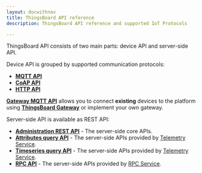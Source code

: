 ```yaml
---
layout: docwithnav
title: ThingsBoard API reference
description: ThingsBoard API reference and supported IoT Protocols

---
```


ThingsBoard API consists of two main parts: device API and server-side API.

Device API is grouped by supported communication protocols:

* [**MQTT API**](/docs/reference/mqtt-api)
* [**CoAP API**](/docs/reference/coap-api)
* [**HTTP API**](/docs/reference/http-api)

[**Gateway MQTT API**](/docs/reference/gateway-mqtt-api) allows you to connect **existing** devices to the platform using **[ThingsBoard Gateway](/docs/iot-gateway/what-is-iot-gateway/)**
or implement your own gateway.

Server-side API is available as REST API:

* [**Administration REST API**](/docs/reference/rest-api) - The server-side core APIs.
* [**Attributes query API**](/docs/user-guide/attributes/#data-query-api) - The server-side APIs provided by [Telemetry Service](/docs/user-guide/telemetry/).
* [**Timeseries query API**](/docs/user-guide/telemetry/#data-query-api) - The server-side APIs provided by [Telemetry Service](/docs/user-guide/telemetry/).
* [**RPC API**](/docs/user-guide/rpc/#server-side-rpc-api) - The server-side APIs provided by [RPC Service](/docs/user-guide/rpc/).
